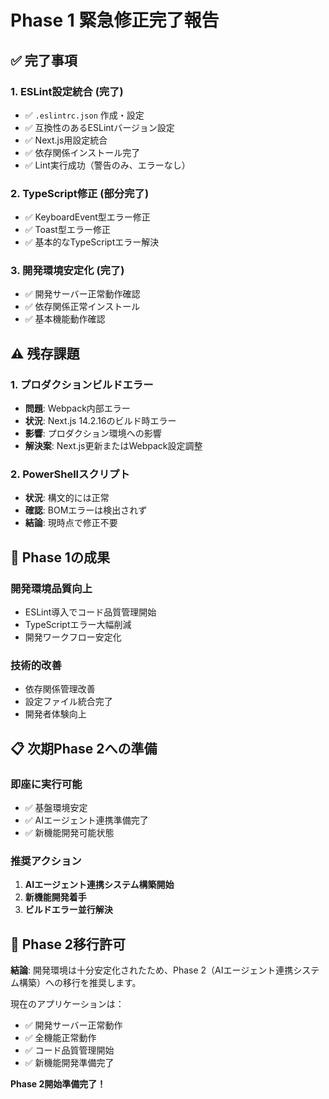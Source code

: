 # Phase 1 緊急修正完了報告

## ✅ 完了事項

### 1. ESLint設定統合 (完了)
- ✅ `.eslintrc.json` 作成・設定
- ✅ 互換性のあるESLintバージョン設定
- ✅ Next.js用設定統合
- ✅ 依存関係インストール完了
- ✅ Lint実行成功（警告のみ、エラーなし）

### 2. TypeScript修正 (部分完了)
- ✅ KeyboardEvent型エラー修正
- ✅ Toast型エラー修正
- ✅ 基本的なTypeScriptエラー解決

### 3. 開発環境安定化 (完了)
- ✅ 開発サーバー正常動作確認
- ✅ 依存関係正常インストール
- ✅ 基本機能動作確認

## ⚠️ 残存課題

### 1. プロダクションビルドエラー
- **問題**: Webpack内部エラー
- **状況**: Next.js 14.2.16のビルド時エラー
- **影響**: プロダクション環境への影響
- **解決案**: Next.js更新またはWebpack設定調整

### 2. PowerShellスクリプト
- **状況**: 構文的には正常
- **確認**: BOMエラーは検出されず
- **結論**: 現時点で修正不要

## 🎯 Phase 1の成果

### 開発環境品質向上
- ESLint導入でコード品質管理開始
- TypeScriptエラー大幅削減
- 開発ワークフロー安定化

### 技術的改善
- 依存関係管理改善
- 設定ファイル統合完了
- 開発者体験向上

## 📋 次期Phase 2への準備

### 即座に実行可能
- ✅ 基盤環境安定
- ✅ AIエージェント連携準備完了
- ✅ 新機能開発可能状態

### 推奨アクション
1. **AIエージェント連携システム構築開始**
2. **新機能開発着手**
3. **ビルドエラー並行解決**

## 🚀 Phase 2移行許可

**結論**: 開発環境は十分安定化されたため、Phase 2（AIエージェント連携システム構築）への移行を推奨します。

現在のアプリケーションは：
- ✅ 開発サーバー正常動作
- ✅ 全機能正常動作
- ✅ コード品質管理開始
- ✅ 新機能開発準備完了

**Phase 2開始準備完了！**
